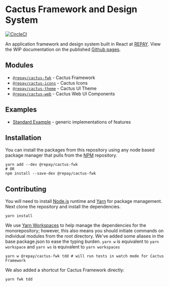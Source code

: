# Cactus Framework and Design System

[![CircleCI](https://circleci.com/gh/repaygithub/cactus.svg?style=svg)](https://circleci.com/gh/repaygithub/cactus)

An application framework and design system built in React at [REPAY](https://github.com/repaygithub). View the WIP documentation on the published [Github pages](https://repaygithub.github.io/cactus/).

## Modules

- [`@repay/cactus-fwk`](./modules/cactus-fwk/) - Cactus Framework
- [`@repay/cactus-icons`](./modules/cactus-icons/) - Cactus Icons
- [`@repay/cactus-theme`](./modules/cactus-theme/) - Cactus UI Theme
- [`@repay/cactus-web`](./modules/cactus-web/) - Cactus Web UI Components

## Examples

- [Standard Example](./examples/standard/) - generic implementations of features

## Installation

You can install the packages from this repository using any node based package manager that pulls from the [NPM](https://www.npmjs.com/) repository.

```
yarn add --dev @repay/cactus-fwk
# OR
npm install --save-dev @repay/cactus-fwk
```

## Contributing

You will need to install [Node.js](https://nodejs.org/en/) runtime and [Yarn](https://yarnpkg.com/en/docs/install) for package management. Next clone the repository and install the dependencies.

```
yarn install
```

We use [Yarn Workspaces](https://yarnpkg.com/lang/en/docs/workspaces/) to help manage the dependencies for the monorepository; however, this also means you should initiate commands on individual modules from the root directory. We've added some aliases in the base package.json to ease the typing burden. `yarn w` is equivalent to `yarn workspace` and `yarn ws` is equivalent to `yarn workspaces`

```
yarn w @repay/cactus-fwk tdd # will run tests in watch mode for Cactus Framework
```

We also added a shortcut for Cactus Framework directly:

```
yarn fwk tdd
```
